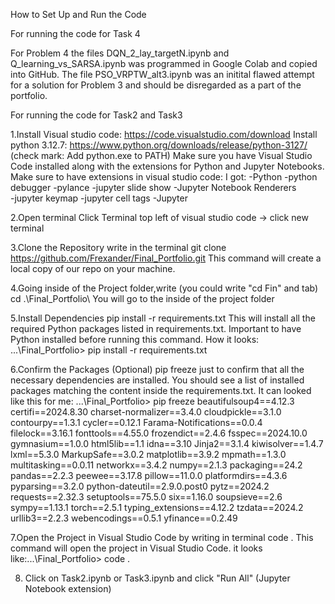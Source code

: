 How to Set Up and Run the Code 

For running the code for Task 4

For Problem 4 the files DQN_2_lay_targetN.ipynb and 
Q_learning_vs_SARSA.ipynb was programmed in Google Colab and copied into GitHub. The file PSO_VRPTW_alt3.ipynb was an initital flawed attempt 
for a solution for Problem 3 and should be disregarded as a part of the portfolio. 


For running the code for Task2 and Task3

1.Install Visual studio code:
https://code.visualstudio.com/download 
Install python 3.12.7:
https://www.python.org/downloads/release/python-3127/ 
(check mark: Add python.exe to PATH)
Make sure you have Visual Studio Code installed along with the extensions for Python and Jupyter Notebooks.
Make sure to have extensions in visual studio code:
I got:
-Python 
-python debugger 
-pylance 
-jupyter slide show 
-Jupyter Notebook Renderers  
-jupyter keymap 
-jupyter cell tags 
-Jupyter

2.Open terminal
Click Terminal top left of visual studio code -> click new terminal

3.Clone the Repository 
write in the terminal
git clone https://github.com/Frexander/Final_Portfolio.git 
This command will create a local copy of our repo on your machine. 

4.Going inside of the Project folder,write (you could write "cd Fin" and tab)
cd .\Final_Portfolio\ 
You will go to the inside of the project folder 

5.Install Dependencies 
pip install -r requirements.txt 
This will install all the required Python packages listed in requirements.txt. Important to have Python installed before running this command. 
How it looks: ...\Final_Portfolio> pip install -r requirements.txt 

6.Confirm the Packages  (Optional)
pip freeze 
just to confirm that all the necessary dependencies are installed. You should see a list of installed packages matching the content inside the requirements.txt. 
It can looked like this for me:
...\Final_Portfolio> pip freeze 
beautifulsoup4==4.12.3
certifi==2024.8.30
charset-normalizer==3.4.0
cloudpickle==3.1.0
contourpy==1.3.1
cycler==0.12.1
Farama-Notifications==0.0.4
filelock==3.16.1
fonttools==4.55.0
frozendict==2.4.6
fsspec==2024.10.0
gymnasium==1.0.0
html5lib==1.1
idna==3.10
Jinja2==3.1.4
kiwisolver==1.4.7
lxml==5.3.0
MarkupSafe==3.0.2
matplotlib==3.9.2
mpmath==1.3.0
multitasking==0.0.11
networkx==3.4.2
numpy==2.1.3
packaging==24.2
pandas==2.2.3
peewee==3.17.8
pillow==11.0.0
platformdirs==4.3.6
pyparsing==3.2.0
python-dateutil==2.9.0.post0
pytz==2024.2
requests==2.32.3
setuptools==75.5.0
six==1.16.0
soupsieve==2.6
sympy==1.13.1
torch==2.5.1
typing_extensions==4.12.2
tzdata==2024.2
urllib3==2.2.3
webencodings==0.5.1
yfinance==0.2.49


7.Open the Project in Visual Studio Code by writing in terminal
code . 
This command will open the project in Visual Studio Code.
it looks like:...\Final_Portfolio> code .


8. Click on Task2.ipynb or Task3.ipynb and click "Run All" (Jupyter Notebook extension)